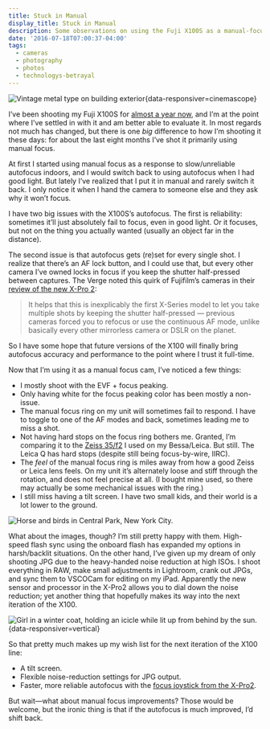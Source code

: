 ```yaml
---
title: Stuck in Manual
display_title: Stuck in Manual
description: Some observations on using the Fuji X100S as a manual-focus camera.
date: '2016-07-18T07:00:37-04:00'
tags:
  - cameras
  - photography
  - photos
  - technologys-betrayal
---
```

![Vintage metal type on building exterior](stuck-in-manual-1.jpg "*Superior*. Flatiron district, New York."){data-responsiver=cinemascope}


I’ve been shooting my Fuji X100S for [almost a year now](/posts/fuji-x100s/), and I’m at the point where I’ve settled in with it and am better able to evaluate it. In most regards not much has changed, but there is one *big* difference to how I’m shooting it these days: for about the last eight months I’ve shot it primarily using manual focus.

At first I started using manual focus as a response to slow/unreliable autofocus indoors, and I would switch back to using autofocus when I had good light. But lately I’ve realized that I put it in manual and rarely switch it back. I only notice it when I hand the camera to someone else and they ask why it won’t focus.

I have two big issues with the X100S’s autofocus. The first is reliability: sometimes it’ll just absolutely fail to focus, even in good light. Or it focuses, but not on the thing you actually wanted (usually an object far in the distance).

The second issue is that autofocus gets (re)set for every single shot. I realize that there’s an AF lock button, and I could use that, but every other camera I’ve owned locks in focus if you keep the shutter half-pressed between captures. The Verge noted this quirk of Fujifilm’s cameras in their [review of the new X-Pro 2](http://www.theverge.com/2016/4/29/11535126/fujifilm-x-pro2-review):

> It helps that this is inexplicably the first X-Series model to let you take multiple shots by keeping the shutter half-pressed — previous cameras forced you to refocus or use the continuous AF mode, unlike basically every other mirrorless camera or DSLR on the planet.

So I have some hope that future versions of the X100 will finally bring autofocus accuracy and performance to the point where I trust it full-time.

Now that I’m using it as a manual focus cam, I’ve noticed a few things:

- I mostly shoot with the EVF + focus peaking.
- Only having white for the focus peaking color has been mostly a non-issue.
- The manual focus ring on my unit will sometimes fail to respond. I have to toggle to one of the AF modes and back, sometimes leading me to miss a shot.
- Not having hard stops on the focus ring bothers me. Granted, I’m comparing it to the [Zeiss 35/f2](http://www.zeiss.com/camera-lenses/en_de/camera_lenses/zeiss-ikon/biogont235zm.html) I used on my Bessa/Leica. But still. The Leica Q has hard stops (despite still being focus-by-wire, IIRC).
- The *feel* of the manual focus ring is miles away from how a good Zeiss or Leica lens feels. On my unit it’s alternately loose and stiff through the rotation, and does not feel precise at all. (I bought mine used, so there may actually be some mechanical issues with the ring.)
- I still miss having a tilt screen. I have two small kids, and their world is a lot lower to the ground.

![Horse and birds in Central Park, New York City.](stuck-in-manual-2.jpg "*Team Lunch*. Central Park, New York. A tilt screen would have let me capture the birds perching *on* the feed bucket before the horse shooed them back.")

What about the images, though? I’m still pretty happy with them. High-speed flash sync using the onboard flash has expanded my options in harsh/backlit situations. On the other hand, I’ve given up my dream of only shooting JPG due to the heavy-handed noise reduction at high ISOs. I shoot everything in RAW, make small adjustments in Lightroom, crank out JPGs, and sync them to VSCOCam for editing on my iPad. Apparently the new sensor and processor in the X-Pro2 allows you to dial down the noise reduction; yet another thing that hopefully makes its way into the next iteration of the X100.

![Girl in a winter coat, holding an icicle while lit up from behind by the sun.](stuck-in-manual-3.jpg "*Northern Explorer*. High-speed sync is still fun."){data-responsiver=vertical}
 
 So that pretty much makes up my wish list for the next iteration of the X100 line:

- A tilt screen.
- Flexible noise-reduction settings for JPG output.
- Faster, more reliable autofocus with the [focus joystick from the X-Pro2](http://www.fujifilm.com/products/digital_cameras/x/fujifilm_x_pro2/features/page_03.html).

But wait—what about manual focus improvements? Those would be welcome, but the ironic thing is that if the autofocus is much improved, I’d shift back.
